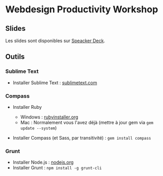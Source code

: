 Webdesign Productivity Workshop
===============================

Slides
------

Les slides sont disponibles sur [Speacker Deck](https://speakerdeck.com/antoinerichard/creatifs-boostez-votre-productivite).

Outils
------

### Sublime Text

* Installer Sublime Text : [sublimetext.com](http://sublimetext.com)

### Compass

* Installer Ruby
  * Windows : [rubyinstaller.org](http://rubyinstaller.org)
  * Mac : Normalement vous l'avez déjà (mettre à jour gem via `gem update --system`)

* Installer Compass (et Sass, par transitivité) : `gem install compass`

### Grunt

* Installer Node.js : [nodejs.org](http://nodejs.org)
* Installer Grunt : `npm install -g grunt-cli`

